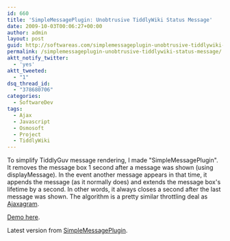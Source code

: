 ```yaml
---
id: 660
title: 'SimpleMessagePlugin: Unobtrusive TiddlyWiki Status Message'
date: 2009-10-03T00:06:27+00:00
author: admin
layout: post
guid: http://softwareas.com/simplemessageplugin-unobtrusive-tiddlywiki-status-message
permalink: /simplemessageplugin-unobtrusive-tiddlywiki-status-message/
aktt_notify_twitter:
  - 'yes'
aktt_tweeted:
  - "1"
dsq_thread_id:
  - "378680706"
categories:
  - SoftwareDev
tags:
  - Ajax
  - Javascript
  - Osmosoft
  - Project
  - TiddlyWiki
---
```

To simplify TiddlyGuv message rendering, I made "SimpleMessagePlugin". It removes the message box 1 second after a message was shown (using displayMessage). In the event another message appears in that time, it appends the message (as it normally does) and extends the message box's lifetime by a second. In other words, it always closes a second after the last message was shown. The algorithm is a pretty similar throttling deal as <a href="http://ajaxify.com/tutorial/">Ajaxagram</a>. 

<a href="http://tiddlywiki.mahemoff.com/SimpleMessagePlugin.html">Demo here</a>.

Latest version from <a href="http://trac.tiddlywiki.org/browser/Trunk/contributors/MichaelMahemoff/plugins/SimpleMessagePlugin?rev=10845">SimpleMessagePlugin</a>.